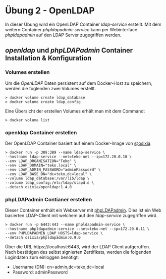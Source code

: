 # Übung 2 - OpenLDAP 
In dieser Übung wird ein OpenLDAP Container *ldap-service* erstellt. Mit dem weitern Container *phpldapadmin-service* kann per Webinterface *phpldapadmin* auf den LDAP Server zugegriffen werden. 

## *openldap* und *phpLDAPadmin* Container Installation & Konfiguration

### Volumes erstellen
Um die *OpenLDAP* Daten persistent auf dem Docker-Host zu speichern, werden die foglenden zwei Volumes erstellt.

    > docker volume create ldap_database
    > docker volume create ldap_config

Eine Übersicht der erstellen Volumes erhält man mit dem Command:

    > docker volume list

### openldap Container erstellen
Der OpenLDAP Container basiert auf einem Docker-Image von [@osixia](https://github.com/osixia).

    > docker run -p 389:389 --name ldap-service \
    --hostname ldap-service --net=teko-net --ip=172.20.0.10 \
    --env LDAP_ORGANISATION="Teko" \
    --env LDAP_DOMAIN="teko.local" \
    --env LDAP_ADMIN_PASSWORD="adminPassword" \
    --env LDAP_BASE_DN="dc=teko,dc=local" \
    --volume ldap_database:/var/lib/ldap \
    --volume ldap_config:/etc/ldap/slapd.d \
    --detach osixia/openldap:1.4.0


### phpLDAPadmin Contianer erstellen
Dieser Container enthält ein Webserver mit [phpLDAPadmin](http://phpldapadmin.sourceforge.net/wiki/index.php/Main_Page). Dies ist ein Web basierten LDAP-Client mit welchem auf den *ldap-service* zugegriffen wird. 

    > docker run -p 6443:443 --name phpldapadmin-service \
    --hostname phpldapadmin-service --net=teko-net --ip=172.20.0.11 \
    --env PHPLDAPADMIN_LDAP_HOSTS=ldap-service \
    --detach osixia/phpldapadmin:0.9.0

Über die URL https://localhost:6443, wird der LDAP Client aufgeruffen. Nach bestätigen des selbst signierten Zertifikats, werden die folgenden Logindaten zum einloggen benötigt:  

- Username (DN): cn=admin,dc=teko,dc=local
- Password: adminPassword
